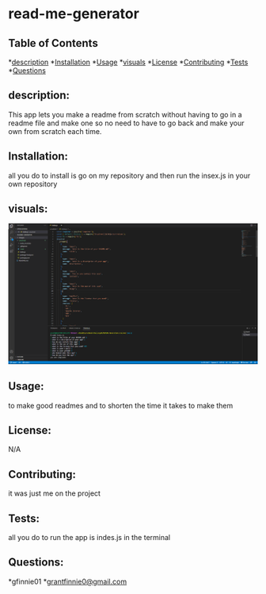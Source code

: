 # read-me-generator
  ## Table of Contents
*[description](#discription)
*[Installation](#install)
*[Usage](#usage)
*[visuals](#visuals)
*[License](#license)
*[Contributing](#Contributing)
*[Tests](#tests)
*[Questions](#questions)
 
  ## description:
  This app lets you make a readme from scratch without having to go in a readme file and make one so no need to have to go back and make your own from scratch each time.
  ## Installation:
  all you do to install is go on my repository and then run the insex.js in your own repository
  ## visuals:
![picture of my index](./images/project123.png)
  ## Usage:
  to make good readmes and to shorten the time it takes to make them
  ## License:
  N/A
  ## Contributing:
  it was just me on the project
  ## Tests:
  all you do to run the app is indes.js in the terminal
  ## Questions:
  *gfinnie01
  *grantfinnie0@gmail.com
